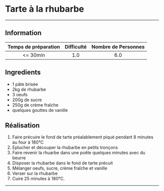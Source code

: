 # Tarte à la rhubarbe



---

## Information

| Temps de préparation  | Difficulté    | Nombre de Personnes |
|:---------------------:|:-------------:|:-------------------:|
| <= 30min            | 1.0  | 6.0        |

## Ingredients

- 1 pâte brisée
- 2kg de rhubarbe
- 3 oeufs
- 200g de sucre
- 250g de crème fraîche
- quelques gouttes de vanille


## Réalisation

1. Faire précuire le fond de tarte préalablement piqué pendant 8 minutes au four à 180°C
1. Eplucher et découper la rhubarbe en petits tronçons
1. Faire revenir la rhuarbe dans une poêle quelques minutes avec du beurre
1. Disposer la rhubarbe dans le fond de tarte précuit
1. Mélanger oeufs, sucre, crème fraîche et vanille
1. Verser sur la rhubarbe
1. Cuire 25 minutes à 180°C.


---


